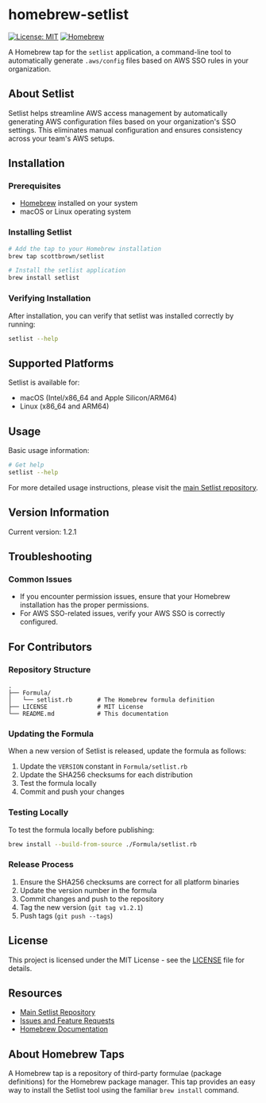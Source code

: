 # homebrew-setlist

[![License: MIT](https://img.shields.io/badge/License-MIT-yellow.svg)](https://opensource.org/licenses/MIT)
[![Homebrew](https://img.shields.io/badge/homebrew-blue.svg)](https://brew.sh)

A Homebrew tap for the `setlist` application, a command-line tool to automatically generate `.aws/config` files based on AWS SSO rules in your organization.

## About Setlist

Setlist helps streamline AWS access management by automatically generating AWS configuration files based on your organization's SSO settings. This eliminates manual configuration and ensures consistency across your team's AWS setups.

## Installation

### Prerequisites

- [Homebrew](https://brew.sh/) installed on your system
- macOS or Linux operating system

### Installing Setlist

```bash
# Add the tap to your Homebrew installation
brew tap scottbrown/setlist

# Install the setlist application
brew install setlist
```

### Verifying Installation

After installation, you can verify that setlist was installed correctly by running:

```bash
setlist --help
```

## Supported Platforms

Setlist is available for:

- macOS (Intel/x86_64 and Apple Silicon/ARM64)
- Linux (x86_64 and ARM64)

## Usage

Basic usage information:

```bash
# Get help
setlist --help
```

For more detailed usage instructions, please visit the [main Setlist repository](https://github.com/scottbrown/setlist).

## Version Information

Current version: 1.2.1

## Troubleshooting

### Common Issues

- If you encounter permission issues, ensure that your Homebrew installation has the proper permissions.
- For AWS SSO-related issues, verify your AWS SSO is correctly configured.

## For Contributors

### Repository Structure

```
.
├── Formula/
│   └── setlist.rb       # The Homebrew formula definition
├── LICENSE              # MIT License
└── README.md            # This documentation
```

### Updating the Formula

When a new version of Setlist is released, update the formula as follows:

1. Update the `VERSION` constant in `Formula/setlist.rb`
2. Update the SHA256 checksums for each distribution
3. Test the formula locally
4. Commit and push your changes

### Testing Locally

To test the formula locally before publishing:

```bash
brew install --build-from-source ./Formula/setlist.rb
```

### Release Process

1. Ensure the SHA256 checksums are correct for all platform binaries
2. Update the version number in the formula
3. Commit changes and push to the repository
4. Tag the new version (`git tag v1.2.1`)
5. Push tags (`git push --tags`)

## License

This project is licensed under the MIT License - see the [LICENSE](LICENSE) file for details.

## Resources

- [Main Setlist Repository](https://github.com/scottbrown/setlist)
- [Issues and Feature Requests](https://github.com/scottbrown/setlist/issues)
- [Homebrew Documentation](https://docs.brew.sh/)

## About Homebrew Taps

A Homebrew tap is a repository of third-party formulae (package definitions) for the Homebrew package manager. This tap provides an easy way to install the Setlist tool using the familiar `brew install` command.
